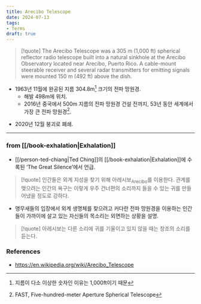 ```yaml
---
title: Arecibo Telescope
date: 2024-07-13
tags:
- Terms
draft: true
---
```


> [!quote] The Arecibo Telescope was a 305 m (1,000 ft) spherical reflector radio telescope built into a natural sinkhole at the Arecibo Observatory located near Arecibo, Puerto Rico. A cable-mount steerable receiver and several radar transmitters for emitting signals were mounted 150 m (492 ft) above the dish. 

- 1963년 11월에 완공된 지름 304.8m[^1] 크기의 전파 망원경.
    - 해발 498m에 위치.
    - 2016년 중국에서 500m 지름의 전파 망원경 건설 전까지, 53년 동안 세계에서 가장 큰 전파 망원경[^2].

[^1]: 지름이 다소 이상한 숫자인 이유는 1,000ft이기 때문
[^2]: FAST, Five-hundred-meter Aperture Spherical Telescope

- 2020년 12월 붕괴로 폐쇄.


---
### from [[/book-exhalation|Exhalation]]
- [[/person-ted-chiang|Ted Ching]]의 [[/book-exhalation|Exhalation]]에 수록된 ‘The Great Silence’에서 언급.

> [!quote] 인간들은 외계 지성을 찾기 위해 아레시보<sub>Arecibo</sub>를 이용한다. 관계를 맺으려는 인간의 욕구는 이렇게 우주 건너편의 소리까지 들을 수 있는 귀를 만들어냈을 정도로 강하다.

- 앵무새들의 입장에서 외계 생명체를 찾으려고 커다란 전파 망원경을 이용하는 인간들이 가까이에 살고 있는 자신들의 목소리는 외면하는 상황을 설명.

> [!quote] 아레시보는 다른 소리에 귀를 기울이고 있지 않을 때는 창조의 소리를 듣는다.




### References
- https://en.wikipedia.org/wiki/Arecibo_Telescope

